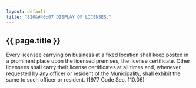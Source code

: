 ```yaml
---
layout: default 
title: "820&#46;07 DISPLAY OF LICENSES."
---
```


{{ page.title }}
----------------

Every licensee carrying on business at a fixed location shall keep
posted in a prominent place upon the licensed premises, the license
certificate. Other licensees shall carry their license certificates at
all times and, whenever requested by any officer or resident of the
Municipality, shall exhibit the same to such officer or resident. (1977
Code Sec. 110.06)
